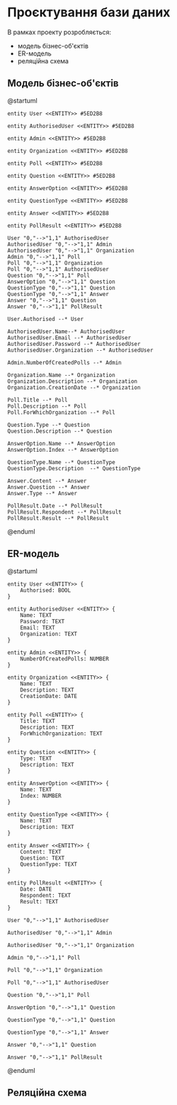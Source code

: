# Проєктування бази даних

В рамках проекту розробляється: 
- модель бізнес-об'єктів 
- ER-модель
- реляційна схема

## Модель бізнес-об'єктів 

@startuml

	entity User <<ENTITY>> #5ED2B8

	entity AuthorisedUser <<ENTITY>> #5ED2B8

	entity Admin <<ENTITY>> #5ED2B8 

	entity Organization <<ENTITY>> #5ED2B8 

	entity Poll <<ENTITY>> #5ED2B8 

	entity Question <<ENTITY>> #5ED2B8 

	entity AnswerOption <<ENTITY>> #5ED2B8 

	entity QuestionType <<ENTITY>> #5ED2B8 
	
	entity Answer <<ENTITY>> #5ED2B8 

	entity PollResult <<ENTITY>> #5ED2B8 

	User "0,"-->"1,1" AuthorisedUser
	AuthorisedUser "0,"-->"1,1" Admin
	AuthorisedUser "0,"-->"1,1" Organization
	Admin "0,"-->"1,1" Poll
	Poll "0,"-->"1,1" Organization
	Poll "0,"-->"1,1" AuthorisedUser
	Question "0,"-->"1,1" Poll
	AnswerOption "0,"-->"1,1" Question
	QuestionType "0,"-->"1,1" Question
	QuestionType "0,"-->"1,1" Answer
	Answer "0,"-->"1,1" Question
	Answer "0,"-->"1,1" PollResult

    User.Authorised --* User

    AuthorisedUser.Name--* AuthorisedUser
    AuthorisedUser.Email --* AuthorisedUser
    AuthorisedUser.Password --* AuthorisedUser
    AuthorisedUser.Organization --* AuthorisedUser

	Admin.NumberOfCreatedPolls --* Admin 

    Organization.Name --* Organization 
    Organization.Description --* Organization 
    Organization.CreationDate --* Organization 

    Poll.Title --* Poll
    Poll.Description --* Poll
    Poll.ForWhichOrganization --* Poll

    Question.Type --* Question
    Question.Description --* Question

    AnswerOption.Name --* AnswerOption
    AnswerOption.Index --* AnswerOption

    QuestionType.Name --* QuestionType
    QuestionType.Description  --* QuestionType

    Answer.Content --* Answer
    Answer.Question --* Answer
    Answer.Type --* Answer

    PollResult.Date --* PollResult
    PollResult.Respondent --* PollResult
    PollResult.Result --* PollResult

@enduml

## ER-модель

@startuml

	entity User <<ENTITY>> {
		Authorised: BOOL
	}

	entity AuthorisedUser <<ENTITY>> {
		Name: TEXT
		Password: TEXT
		Email: TEXT
		Organization: TEXT
	}

	entity Admin <<ENTITY>> {
		NumberOfCreatedPolls: NUMBER
	}

	entity Organization <<ENTITY>> {
		Name: TEXT
		Description: TEXT
		CreationDate: DATE
	}

	entity Poll <<ENTITY>> {
		Title: TEXT
		Description: TEXT
		ForWhichOrganization: TEXT
	}

	entity Question <<ENTITY>> {
		Type: TEXT
		Description: TEXT
	}

	entity AnswerOption <<ENTITY>> {
		Name: TEXT
		Index: NUMBER
	}

	entity QuestionType <<ENTITY>> {
		Name: TEXT
		Description: TEXT
	}

	entity Answer <<ENTITY>> {
		Content: TEXT
		Question: TEXT
		QuestionType: TEXT
	}

	entity PollResult <<ENTITY>> {
		Date: DATE
		Respondent: TEXT
		Result: TEXT
	}

	User "0,"-->"1,1" AuthorisedUser

	AuthorisedUser "0,"-->"1,1" Admin

	AuthorisedUser "0,"-->"1,1" Organization

	Admin "0,"-->"1,1" Poll

	Poll "0,"-->"1,1" Organization

	Poll "0,"-->"1,1" AuthorisedUser

	Question "0,"-->"1,1" Poll

	AnswerOption "0,"-->"1,1" Question

	QuestionType "0,"-->"1,1" Question

	QuestionType "0,"-->"1,1" Answer

	Answer "0,"-->"1,1" Question

	Answer "0,"-->"1,1" PollResult
	
@enduml

## Реляційна схема
